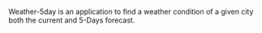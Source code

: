 Weather-5day is an application to find a weather condition of a given city both the current and 5-Days forecast.